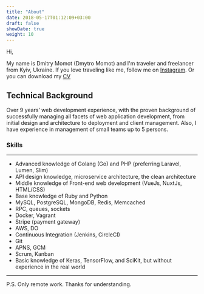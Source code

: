 ```yaml
---
title: "About"
date: 2018-05-17T01:12:09+03:00
draft: false
showDate: true
weight: 10
---
```


Hi,

My name is Dmitry Momot (Dmytro Momot) and I'm traveler and freelancer from Kyiv, Ukraine. If you love traveling like me, follow me on [Instagram](https://instagram.com/dmitrymomot).
Or you can download my [CV](#)


## Technical Background

Over 9 years’ web development experience, with the proven background of successfully managing all facets of web application development, from initial design and architecture to deployment and client management. Also, I have experience in management of small teams up to 5 persons.

### Skills
---
* Advanced knowledge of Golang (Go) and PHP (preferring Laravel, Lumen, Slim)
* API design knowledge, microservice architecture, the clean architecture
* Middle knowledge of Front-end web development (VueJs, NuxtJs, HTML/CSS)
* Base knowledge of Ruby and Python
* MySQL, PostgreSQL, MongoDB, Redis, Memcached
* RPC, queues, sockets
* Docker, Vagrant
* Stripe (payment gateway)
* AWS, DO
* Continuous Integration (Jenkins, CircleCI)
* Git
* APNS, GCM
* Scrum, Kanban
* Basic knowledge of Keras, TensorFlow, and SciKit, but without experience in the real world

---
P.S. Only remote work. Thanks for understanding.

